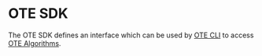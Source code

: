 # OTE SDK

The OTE SDK defines an interface which can be used by [OTE CLI](../cli) to access [OTE Algorithms](../algorithms).
